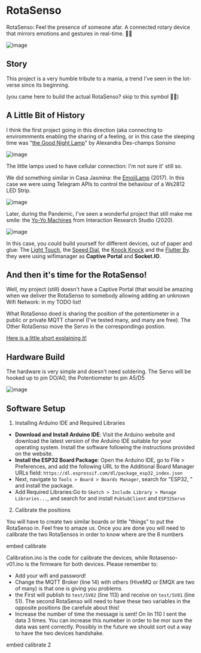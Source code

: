 # RotaSenso
RotaSenso: Feel the presence of someone afar. A connected rotary device that mirrors emotions and gestures in real-time. 🔄💙

![image](https://github.com/user-attachments/assets/8d3d589b-d84a-4484-9278-24643ee04c9f)

## Story
This project is a very humble tribute to a mania, a trend I've seen in the Iot-verse since its beginning.

(you came here to build the actual RotaSenso? skip to this symbol 🔄💙)

## A Little Bit of History
I think the first project going in this direction (aka connecting to enviromnments enabling the sharing of a feeling, or in this case the sleeping time was "[the Good Night Lamp](https://www.onnstudio.com/portfolio/good-night-lamp)" by Alexandra Des-champs Sonsino

![image](https://github.com/user-attachments/assets/19a3573c-9e0b-4e0c-b152-e5ef74359ad8)

The little lamps used to have cellular connection: I'm not sure it' still so.

We did something similar in Casa Jasmina: the [EmojiLamp](https://gitlab.com/officine-innesto/emoji-lamp) (2017). In this case we were using Telegram APIs to control the behaviour of a Ws2812 LED Strip.

![image](https://github.com/user-attachments/assets/bae7645e-b770-4fb1-b4db-3aa984b55b2b)


Later, during the Pandemic, I've seen a wonderful project that still make me smile: the [Yo-Yo Machines](https://www.yoyomachines.io/) from Interaction Research Studio (2020).

![image](https://github.com/user-attachments/assets/a23ea815-3086-4962-b0df-e32f5a2f4a44)

In this case, you could build yourself for different devices, out of paper and glue: The [Light Touch](https://www.yoyomachines.io/lighttouch), the [Speed Dial](https://www.yoyomachines.io/speed-dial), the [Knock Knock](https://www.yoyomachines.io/knock-knock) and the [Flutter By](https://www.yoyomachines.io/flutterby). they were using wifimanager as **Captive Portal** and **Socket.IO**.

## And then it's time for the RotaSenso!

Well, my project (still) doesn't have a Captive Portal (that would be amazing when we deliver the RotaSenso to somebody allowing adding an unknown Wifi Network: in my TODO list!

What RotaSenso doed is sharing the position of the potentiometer in a public or private MQTT channel (I've tested many, and many are free). The Other RotaSenso move the Servo in the correspondingo postion.

[Here is a little short explaining it!](https://www.youtube.com/shorts/WKS2UPSjkJc)

## Hardware Build

The hardware is very simple and doesn't need soldering. The Servo will be hooked up to pin DO/A0, the Potentiometer to pin A5/D5

![image](https://github.com/user-attachments/assets/ae14ce0b-ea54-4f68-a024-585a3d24bffc)


## Software Setup

1. Installing Arduino IDE and Required Libraries

* **Download and Install Arduino IDE**: Visit the Arduino website and download the latest version of the Arduino IDE suitable for your operating system. Install the software following the instructions provided on the website.
* **Install the ESP32 Board Package**: Open the Arduino IDE, go to File > Preferences, and add the following URL to the Additional Board Manager URLs field:
`https://dl.espressif.com/dl/package_esp32_index.json`
* Next, navigate to `Tools > Board > Boards Manager`, search for "ESP32, " and install the package.
* Add Required Libraries:Go to `Sketch > Include Library > Manage Libraries...`, and search for and install `PubSubClient` and `ESP32Servo`

2. Calibrate the positions

You will have to create two similar boards or little "things" to put the RotaSenso in. Feel free to amaze us. Once you are done you will need to calibrate the two RotaSensos in order to know where are the 8 numbers

embed calibrate

Calibration.ino is the code for calibrate the devices, while Rotasenso-v01.ino is the firmware for both devices. 
Please remember to:

* Add your wifi and password!
* Change the MQTT Broker (line 14) with others (HiveMQ or EMQX are two of many) is that one is giving you problems
* the First will publish to `test/SV02` (line 113) and receive on `test/SV01` (line 51). The second RotaSenso will need to have these two variables in the opposite positions (be carefule about this!
* Increase the number of time the message is sent! On lin 110 I sent the data 3 times. You can increase this numeber in order to be mor sure the data was sent correctly. Possibly in the future we should sort out a way to have the two devices handshake.

embed calibrate 2
